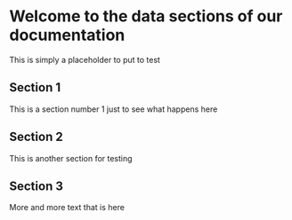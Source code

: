 # Welcome to the data sections of our documentation

This is simply a placeholder to put to test 

## Section 1

This is a section number 1 just to see what happens here

## Section 2

This is another section for testing

## Section 3 

More and more text that is here